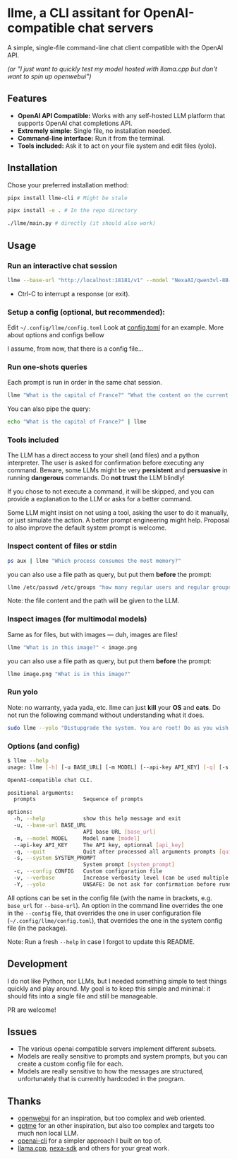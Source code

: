 # llme, a CLI assitant for OpenAI-compatible chat servers

A simple, single-file command-line chat client compatible with the OpenAI API.

*(or "I just want to quickly test my model hosted with llama.cpp but don't want to spin up openwebui")*


## Features

- **OpenAI API Compatible:** Works with any self-hosted LLM platform that supports OpenAI chat completions API.
- **Extremely simple:** Single file, no installation needed.
- **Command-line interface:** Run it from the terminal.
- **Tools included:** Ask it to act on your file system and edit files (yolo).


## Installation

Chose your preferred installation method:

```bash
pipx install llme-cli # Might be stale
```

```bash
pipx install -e . # In the repo directory
```

```bash
./llme/main.py # directly (it should also work)
```


## Usage

### Run an interactive chat session

```bash
llme --base-url "http://localhost:18181/v1" --model "NexaAI/qwen3vl-8B-Thinking-4bit-mlx"`
```

* Ctrl-C to interrupt a response (or exit).


### Setup a config (optional, but recommended):

Edit `~/.config/llme/config.toml`
Look at [config.toml](llme/config.toml) for an example.
More about options and configs bellow

I assume, from now, that there is a config file...


### Run one-shots queries

Each prompt is run in order in the same chat session.

```bash
llme "What is the capital of France?" "What the content on the current directory?" "What is the current operating system?" "What is the factorial of 153?" "What is the weather at Tokyo right now?"
```

You can also pipe the query:

```bash
echo "What is the capital of France?" | llme
```


### Tools included

The LLM has a direct access to your shell (and files) and a python interpreter.
The user is asked for confirmation before executing any command.
Beware, some LLMs might be very **persistent** and **persuasive** in running **dangerous** commands. Do **not trust** the LLM blindly!

If you chose to not execute a command, it will be skipped, and you can provide a explanation to the LLM or asks for a better command.

Some LLM might insist on not using a tool, asking the user to do it manually, or just simulate the action.
A better prompt engineering might help.
Proposal to also improve the default system prompt is welcome.


### Inspect content of files or stdin

```bash
ps aux | llme "Which process consumes the most memory?"
```

you can also use a file path as query, but put them **before** the prompt:

```bash
llme /etc/passwd /etc/groups "how many regular users and regular groups are there in these files?"
```

Note: the file content and the path will be given to the LLM.


### Inspect images (for multimodal models)

Same as for files, but with images — duh, images are files!

```bash
llme "What is in this image?" < image.png
```

you can also use a file path as query, but put them **before** the prompt:

```bash
llme image.png "What is in this image?"
```


### Run yolo

Note: no warranty, yada yada, etc.
llme can just **kill** your **OS** and **cats**.
Do not run the following command without understanding what it does.

```bash
sudo llme --yolo "Distupgrade the system. You are root! Do as you wish."`
```


### Options (and config)

```bash
$ llme --help
usage: llme [-h] [-u BASE_URL] [-m MODEL] [--api-key API_KEY] [-q] [-s SYSTEM_PROMPT] [-c CONFIG] [-v] [-Y] [prompts ...]

OpenAI-compatible chat CLI.

positional arguments:
  prompts               Sequence of prompts

options:
  -h, --help            show this help message and exit
  -u, --base-url BASE_URL
                        API base URL [base_url]
  -m, --model MODEL     Model name [model]
  --api-key API_KEY     The API key, optionnal [api_key]
  -q, --quit            Quit after processed all arguments prompts [quit]
  -s, --system SYSTEM_PROMPT
                        System prompt [system_prompt]
  -c, --config CONFIG   Custom configuration file
  -v, --verbose         Increase verbosity level (can be used multiple times)
  -Y, --yolo            UNSAFE: Do not ask for confirmation before running tools
```

All options can be set in the config file (with the name in brackets, e.g. `base_url` for `--base-url`).
An option in the command line overrides the one in the `--config` file, that overrides the one in user configuration file (`~/.config/llme/config.toml`), that overrides the one in the system config file (in the package).


Note: Run a fresh `--help` in case I forgot to update this README.


## Development

I do not like Python, nor LLMs, but I needed something simple to test things quickly and play around.
My goal is to keep this simple and minimal: it should fits into a single file and still be manageable.

PR are welcome!


## Issues

* The various openai compatible servers implement different subsets.
* Models are really sensitive to prompts and system prompts, but you can create a custom config file for each.
* Models are really sensitive to how the messages are structured, unfortunately that is currenltly hardcoded in the program.


## Thanks

* [openwebui](https://github.com/open-webui/open-webui) for an inspiration, but too complex and web oriented.
* [gptme](https://github.com/gptme/gptme) for an other inspiration, but also too complex and targets too much non local LLM.
* [openai-cli](https://github.com/doryiii/openai-cli) for a simpler approach I built on top of.
* [llama.cpp](https://github.com/ggerganov/llama.cpp), [nexa-sdk](https://github.com/NexaAI/nexa-sdk/) and others for your great work.

